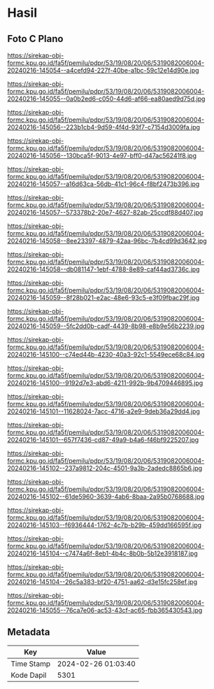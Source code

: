 # Hasil

## Foto C Plano

https://sirekap-obj-formc.kpu.go.id/fa5f/pemilu/pdpr/53/19/08/20/06/5319082006004-20240216-145054--a4cefd94-227f-40be-a1bc-59c12e14d90e.jpg

https://sirekap-obj-formc.kpu.go.id/fa5f/pemilu/pdpr/53/19/08/20/06/5319082006004-20240216-145055--0a0b2ed6-c050-44d6-af66-ea80aed9d75d.jpg

https://sirekap-obj-formc.kpu.go.id/fa5f/pemilu/pdpr/53/19/08/20/06/5319082006004-20240216-145056--223b1cb4-9d59-4f4d-93f7-c7154d3009fa.jpg

https://sirekap-obj-formc.kpu.go.id/fa5f/pemilu/pdpr/53/19/08/20/06/5319082006004-20240216-145056--130bca5f-9013-4e97-bff0-d47ac56241f8.jpg

https://sirekap-obj-formc.kpu.go.id/fa5f/pemilu/pdpr/53/19/08/20/06/5319082006004-20240216-145057--a16d63ca-56db-41c1-96c4-f8bf2473b396.jpg

https://sirekap-obj-formc.kpu.go.id/fa5f/pemilu/pdpr/53/19/08/20/06/5319082006004-20240216-145057--573378b2-20e7-4627-82ab-25ccdf88d407.jpg

https://sirekap-obj-formc.kpu.go.id/fa5f/pemilu/pdpr/53/19/08/20/06/5319082006004-20240216-145058--8ee23397-4879-42aa-96bc-7b4cd99d3642.jpg

https://sirekap-obj-formc.kpu.go.id/fa5f/pemilu/pdpr/53/19/08/20/06/5319082006004-20240216-145058--db081147-1ebf-4788-8e89-caf44ad3736c.jpg

https://sirekap-obj-formc.kpu.go.id/fa5f/pemilu/pdpr/53/19/08/20/06/5319082006004-20240216-145059--8f28b021-e2ac-48e6-93c5-e3f09fbac29f.jpg

https://sirekap-obj-formc.kpu.go.id/fa5f/pemilu/pdpr/53/19/08/20/06/5319082006004-20240216-145059--5fc2dd0b-cadf-4439-8b98-e8b9e56b2239.jpg

https://sirekap-obj-formc.kpu.go.id/fa5f/pemilu/pdpr/53/19/08/20/06/5319082006004-20240216-145100--c74ed44b-4230-40a3-92c1-5549ece68c84.jpg

https://sirekap-obj-formc.kpu.go.id/fa5f/pemilu/pdpr/53/19/08/20/06/5319082006004-20240216-145100--9192d7e3-abd6-4211-992b-9b4709446895.jpg

https://sirekap-obj-formc.kpu.go.id/fa5f/pemilu/pdpr/53/19/08/20/06/5319082006004-20240216-145101--11628024-7acc-4716-a2e9-9deb36a29dd4.jpg

https://sirekap-obj-formc.kpu.go.id/fa5f/pemilu/pdpr/53/19/08/20/06/5319082006004-20240216-145101--657f7436-cd87-49a9-b4a6-f46bf9225207.jpg

https://sirekap-obj-formc.kpu.go.id/fa5f/pemilu/pdpr/53/19/08/20/06/5319082006004-20240216-145102--237a9812-204c-4501-9a3b-2adedc8865b6.jpg

https://sirekap-obj-formc.kpu.go.id/fa5f/pemilu/pdpr/53/19/08/20/06/5319082006004-20240216-145102--61de5960-3639-4ab6-8baa-2a95b0768688.jpg

https://sirekap-obj-formc.kpu.go.id/fa5f/pemilu/pdpr/53/19/08/20/06/5319082006004-20240216-145103--f6936444-1762-4c7b-b29b-459dd166595f.jpg

https://sirekap-obj-formc.kpu.go.id/fa5f/pemilu/pdpr/53/19/08/20/06/5319082006004-20240216-145104--c7474a6f-8eb1-4b4c-8b0b-5b12e3918187.jpg

https://sirekap-obj-formc.kpu.go.id/fa5f/pemilu/pdpr/53/19/08/20/06/5319082006004-20240216-145104--26c5a383-bf20-4751-aa62-d3e15fc258ef.jpg

https://sirekap-obj-formc.kpu.go.id/fa5f/pemilu/pdpr/53/19/08/20/06/5319082006004-20240216-145055--76ca7e06-ac53-43cf-ac65-fbb365430543.jpg


## Metadata

| Key        | Value               |
| ---------- | ------------------- |
| Time Stamp | 2024-02-26 01:03:40 |
| Kode Dapil | 5301                |



